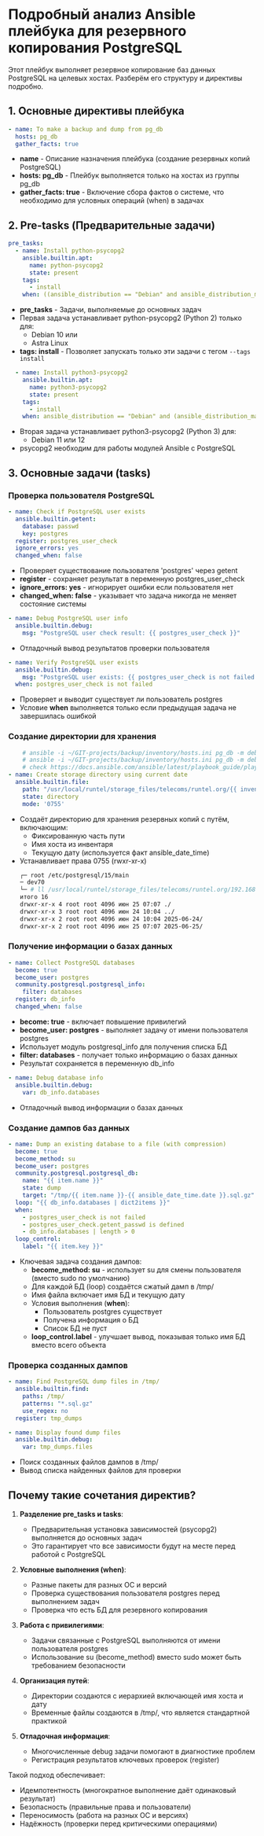 # Подробный анализ Ansible плейбука для резервного копирования PostgreSQL

Этот плейбук выполняет резервное копирование баз данных PostgreSQL на целевых хостах. Разберём его структуру и директивы подробно.

## 1. Основные директивы плейбука

```yaml
- name: To make a backup and dump from pg_db
  hosts: pg_db
  gather_facts: true
```

- **name** - Описание назначения плейбука (создание резервных копий PostgreSQL)
- **hosts: pg_db** - Плейбук выполняется только на хостах из группы pg_db
- **gather_facts: true** - Включение сбора фактов о системе, что необходимо для условных операций (when) в задачах

## 2. Pre-tasks (Предварительные задачи)

```yaml
pre_tasks:
  - name: Install python-psycopg2
    ansible.builtin.apt:
      name: python-psycopg2
      state: present
    tags:
      - install
    when: ((ansible_distribution == "Debian" and ansible_distribution_major_version == "10") or ansible_distribution == "Astra Linux")
```

- **pre_tasks** - Задачи, выполняемые до основных задач
- Первая задача устанавливает python-psycopg2 (Python 2) только для:
  - Debian 10 или
  - Astra Linux
- **tags: install** - Позволяет запускать только эти задачи с тегом `--tags install`

```yaml
  - name: Install python3-psycopg2
    ansible.builtin.apt:
      name: python3-psycopg2
      state: present
    tags:
      - install
    when: ansible_distribution == "Debian" and (ansible_distribution_major_version == "11" or ansible_distribution_major_version == "12")
```

- Вторая задача устанавливает python3-psycopg2 (Python 3) для:
  - Debian 11 или 12
- psycopg2 необходим для работы модулей Ansible с PostgreSQL

## 3. Основные задачи (tasks)

### Проверка пользователя PostgreSQL

```yaml
- name: Check if PostgreSQL user exists
  ansible.builtin.getent:
    database: passwd
    key: postgres
  register: postgres_user_check
  ignore_errors: yes
  changed_when: false
```

- Проверяет существование пользователя 'postgres' через getent
- **register** - сохраняет результат в переменную postgres_user_check
- **ignore_errors: yes** - игнорирует ошибки если пользователя нет
- **changed_when: false** - указывает что задача никогда не меняет состояние системы

```yaml
- name: Debug PostgreSQL user info
  ansible.builtin.debug:
    msg: "PostgreSQL user check result: {{ postgres_user_check }}"
```

- Отладочный вывод результатов проверки пользователя

```yaml
- name: Verify PostgreSQL user exists
  ansible.builtin.debug:
    msg: "PostgreSQL user exists: {{ postgres_user_check is not failed and postgres_user_check.getent_passwd is defined }}"
  when: postgres_user_check is not failed
```

- Проверяет и выводит существует ли пользователь postgres
- Условие **when** выполняется только если предыдущая задача не завершилась ошибкой

### Создание директории для хранения

```yaml
    # ansible -i ~/GIT-projects/backup/inventory/hosts.ini pg_db -m debug -a 'var=inventory_hostname'
    # ansible -i ~/GIT-projects/backup/inventory/hosts.ini pg_db -m debug -a 'var=ansible_date_time.date'
    # check https://docs.ansible.com/ansible/latest/playbook_guide/playbooks_vars_facts.html
- name: Create storage directory using current date
  ansible.builtin.file:
    path: "/usr/local/runtel/storage_files/telecoms/runtel.org/{{ inventory_hostname }}/{{ ansible_date_time.date }}"
    state: directory
    mode: '0755'
```

- Создаёт директорию для хранения резервных копий с путём, включающим:
  - Фиксированную часть пути
  - Имя хоста из инвентаря
  - Текущую дату (используется факт ansible_date_time)
- Устанавливает права 0755 (rwxr-xr-x)
    ```bash
    ┌─ root /etc/postgresql/15/main 
    ─ dev70 
    └─ # ll /usr/local/runtel/storage_files/telecoms/runtel.org/192.168.87.70/
    итого 16
    drwxr-xr-x 4 root root 4096 июн 25 07:07 ./
    drwxr-xr-x 3 root root 4096 июн 24 10:04 ../
    drwxr-xr-x 2 root root 4096 июн 24 10:04 2025-06-24/
    drwxr-xr-x 2 root root 4096 июн 25 07:07 2025-06-25/
    ```


### Получение информации о базах данных

```yaml
- name: Collect PostgreSQL databases
  become: true
  become_user: postgres
  community.postgresql.postgresql_info:
    filter: databases
  register: db_info
  changed_when: false
```

- **become: true** - включает повышение привилегий
- **become_user: postgres** - выполняет задачу от имени пользователя postgres
- Использует модуль postgresql_info для получения списка БД
- **filter: databases** - получает только информацию о базах данных
- Результат сохраняется в переменную db_info

```yaml
- name: Debug database info
  ansible.builtin.debug:
    var: db_info.databases
```

- Отладочный вывод информации о базах данных

### Создание дампов баз данных

```yaml
- name: Dump an existing database to a file (with compression)
  become: true
  become_method: su
  become_user: postgres
  community.postgresql.postgresql_db:
    name: "{{ item.name }}"
    state: dump
    target: "/tmp/{{ item.name }}-{{ ansible_date_time.date }}.sql.gz"
  loop: "{{ db_info.databases | dict2items }}"
  when: 
    - postgres_user_check is not failed
    - postgres_user_check.getent_passwd is defined
    - db_info.databases | length > 0
  loop_control:
    label: "{{ item.key }}"
```

- Ключевая задача создания дампов:
  - **become_method: su** - использует su для смены пользователя (вместо sudo по умолчанию)
  - Для каждой БД (loop) создаётся сжатый дамп в /tmp/
  - Имя файла включает имя БД и текущую дату
  - Условия выполнения (**when**):
    - Пользователь postgres существует
    - Получена информация о БД
    - Список БД не пуст
  - **loop_control.label** - улучшает вывод, показывая только имя БД вместо всего объекта

### Проверка созданных дампов

```yaml
- name: Find PostgreSQL dump files in /tmp/
  ansible.builtin.find:
    paths: /tmp/
    patterns: "*.sql.gz"
    use_regex: no
  register: tmp_dumps

- name: Display found dump files
  ansible.builtin.debug:
    var: tmp_dumps.files
```

- Поиск созданных файлов дампов в /tmp/
- Вывод списка найденных файлов для проверки

## Почему такие сочетания директив?

1. **Разделение pre_tasks и tasks**:
   - Предварительная установка зависимостей (psycopg2) выполняется до основных задач
   - Это гарантирует что все зависимости будут на месте перед работой с PostgreSQL

2. **Условные выполнения (when)**:
   - Разные пакеты для разных ОС и версий
   - Проверка существования пользователя postgres перед выполнением задач
   - Проверка что есть БД для резервного копирования

3. **Работа с привилегиями**:
   - Задачи связанные с PostgreSQL выполняются от имени пользователя postgres
   - Использование su (become_method) вместо sudo может быть требованием безопасности

4. **Организация путей**:
   - Директории создаются с иерархией включающей имя хоста и дату
   - Временные файлы создаются в /tmp/, что является стандартной практикой

5. **Отладочная информация**:
   - Многочисленные debug задачи помогают в диагностике проблем
   - Регистрация результатов ключевых проверок (register)

Такой подход обеспечивает:
- Идемпотентность (многократное выполнение даёт одинаковый результат)
- Безопасность (правильные права и пользователи)
- Переносимость (работа на разных ОС и версиях)
- Надёжность (проверки перед критическими операциями)
